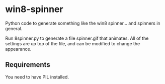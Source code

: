 win8-spinner
============

Python code to generate something like the win8 spinner... and spinners in general.

Run 8spinner.py to generate a file spinner.gif that animates.  All of the settings are up top of the file, and can be modified to change the appearance.

## Requirements

You need to have PIL installed.
